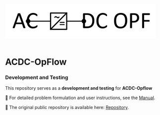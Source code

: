 ![alt text](ACDCOpflow-Logo.jpg?raw=true)  
$~~~~~~~~~~~~~~~~~~~~~~~~~~~~~~~~~~~~~~~~~~~~~~~~~~~~~~~~~~~~~~~~~~~~~~~$  
# ACDC-OpFlow  
### Development and Testing

This repository serves as a **development and testing** for  **ACDC-Opflow**

📖 For detailed problem formulation and user instructions, see the [Manual](Readme_ACDC_OPF.pdf).

🔗 The original public repository is available here:  [Repository](https://github.com/CRESYM/ACDC_OPF).
